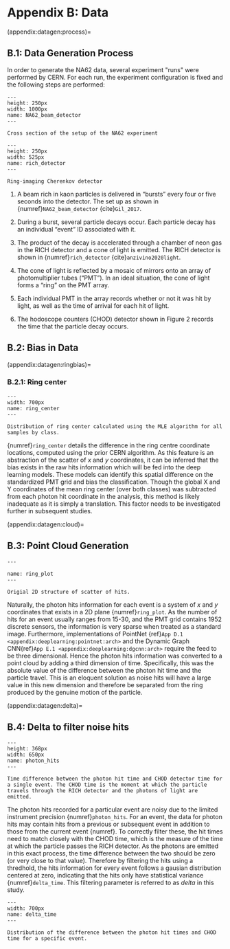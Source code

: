 # Appendix B: Data 

(appendix:datagen:process)=
## B.1: Data Generation Process

In order to generate the NA62 data, several experiment "runs" were performed by CERN.  For each run, the experiment configuration is fixed and the following steps are performed:

```{figure} ../images/NA62_beam_detector.png
---
height: 250px
width: 1000px
name: NA62_beam_detector
---

Cross section of the setup of the NA62 experiment
```

```{figure} ../images/RICH_detector.png
---
height: 250px
width: 525px
name: rich_detector
---

Ring-imaging Cherenkov detector
```

1. A beam rich in kaon particles is delivered in “bursts” every four or five seconds into the detector. The set up as shown in {numref}`NA62_beam_detector` {cite}`Gil_2017`.

2. During a burst, several particle decays occur.  Each particle decay has an individual “event” ID associated with it.

3. The product of the decay is accelerated through a chamber of neon gas in the RICH detector and a cone of light is emitted.  The RICH detector is shown in {numref}`rich_detector` {cite}`anzivino2020light`.

4. The cone of light is reflected by a mosaic of mirrors onto an array of photomultiplier tubes (“PMT”).  In an ideal situation, the cone of light forms a “ring” on the PMT array.

5. Each individual PMT in the array records whether or not it was hit by light, as well as the time of arrival for each hit of light.

6. The hodoscope counters (CHOD) detector shown in Figure 2 records the time that the particle decay occurs.

## B.2: Bias in Data

(appendix:datagen:ringbias)=
### B.2.1: Ring center

```{figure} ../images/eda_ring_center_loc.png
---
width: 700px
name: ring_center
---

Distribution of ring center calculated using the MLE algorithm for all samples by class. 
```

{numref}`ring_center` details the difference in the ring centre coordinate locations, computed using the prior CERN algorithm. As this feature is an abstraction of the scatter of *x* and *y* coordinates, it can be inferred that the bias exists in the raw hits information which will be fed into the deep learning models. These models can identify this spatial difference on the standardized PMT grid and bias the classification. Though the global X and Y coordinates of the mean ring center (over both classes) was subtracted from each photon hit coordinate in the analysis, this method is likely inadequate as it is simply a translation. This factor needs to be investigated further in subsequent studies.

(appendix:datagen:cloud)=
## B.3: Point Cloud Generation

```{figure} ../images/ring_plots.svg
---

name: ring_plot
---

Origial 2D structure of scatter of hits.
```

Naturally, the photon hits information for each event is a system of *x* and *y* coordinates that exists in a 2D plane {numref}`ring_plot`. As the number of hits for an event usually ranges from 15-30, and the PMT grid contains 1952 discrete sensors, the information is very sparse when treated as a standard image. Furthermore, implementations of PointNet {ref}`App D.1 <appendix:deeplearning:pointnet:arch>` and the Dynamic Graph CNN{ref}`App E.1 <appendix:deeplearning:dgcnn:arch>` require the feed to be three dimensional. Hence the photon hits information was converted to a point cloud by adding a third dimension of time. Specifically, this was the absolute value of the difference between the photon hit time and the particle travel. This is an eloquent solution as noise hits will have a large value in this new dimension and therefore be separated from the ring produced by the genuine motion of the particle.

(appendix:datagen:delta)=
## B.4: Delta to filter noise hits

```{figure} ../images/photon_hits.svg
---
height: 368px
width: 650px
name: photon_hits
---

Time difference between the photon hit time and CHOD detector time for a single event. The CHOD time is the moment at which the particle travels through the RICH detector and the photons of light are emitted.
```

The photon hits recorded for a particular event are noisy due to the limited instrument precision {numref}`photon_hits`. For an event, the data for photon hits may contain hits from a previous or subsequent event in addition to those from the current event {numref}. To correctly filter these, the hit times need to match closely with the CHOD time, which is the measure of the time at which the particle passes the RICH detector. As the photons are emitted in this exact process, the time difference between the two should be zero (or very close to that value). Therefore by filtering the hits using a thredhold, the hits information for every event follows a gausian distribution centered at zero, indicating that the hits only have statistical variance {numref}`delta_time`. This filtering parameter is referred to as *delta* in this study.

```{figure} ../images/eda_delta_time.svg
---
width: 700px
name: delta_time
---

Distribution of the difference between the photon hit times and CHOD time for a specific event.
```
